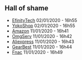 ## Hall of shame
- [EfinityTech](https://www.efinitytech.com/) 02/01/2020 - 16h55
- [YokoShop](https://yokoshop.com/) 02/01/2020 - 16h55
- [Amazon](https://www.amazon.fr/) 11/01/2020 - 16h41
- [OmgServ](https://www.omgserv.com/fr/) 11/01/2020 - 16h42
- [Aliexpress](https://www.aliexpress.com/) 11/01/2020 - 16h43
- [GearBest](https://www.gearbest.com/) 11/01/2020 - 16h44
- [Fnac](https://www.fnac.com/) 11/01/2020 - 16h49
